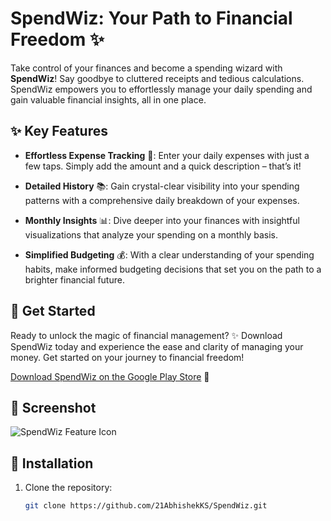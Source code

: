 #  SpendWiz: Your Path to Financial Freedom ✨

Take control of your finances and become a spending wizard with **SpendWiz**! Say goodbye to cluttered receipts and tedious calculations. SpendWiz empowers you to effortlessly manage your daily spending and gain valuable financial insights, all in one place.

## ✨ Key Features

- **Effortless Expense Tracking** 📝: 
  Enter your daily expenses with just a few taps. Simply add the amount and a quick description – that’s it!

- **Detailed History** 📚: 
  Gain crystal-clear visibility into your spending patterns with a comprehensive daily breakdown of your expenses.

- **Monthly Insights** 📊: 
  Dive deeper into your finances with insightful visualizations that analyze your spending on a monthly basis.

- **Simplified Budgeting** 💰: 
  With a clear understanding of your spending habits, make informed budgeting decisions that set you on the path to a brighter financial future.

## 📲 Get Started

Ready to unlock the magic of financial management? ✨ Download SpendWiz today and experience the ease and clarity of managing your money. Get started on your journey to financial freedom!

[Download SpendWiz on the Google Play Store](https://play.google.com/store/apps/details?id=com.abhi.expencetracker&pcampaignid=web_share) 🎉

## 🌟 Screenshot

![SpendWiz Feature Icon](https://github.com/21AbhishekKS/SpendWiz/assets/138370050/ba511df5-0891-493b-b7b1-7e1019d35843)

## 🚀 Installation

1. Clone the repository:

   ```bash
   git clone https://github.com/21AbhishekKS/SpendWiz.git
